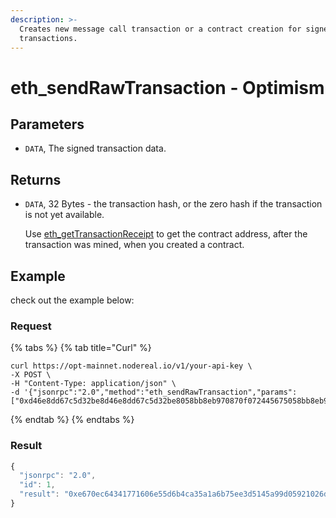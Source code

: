 ```yaml
---
description: >-
  Creates new message call transaction or a contract creation for signed
  transactions.
---
```


# eth\_sendRawTransaction - Optimism

## Parameters

* `DATA`, The signed transaction data.

## Returns

*   `DATA`, 32 Bytes - the transaction hash, or the zero hash if the transaction is not yet available.

    Use [eth\_getTransactionReceipt](../ethereum-api/eth\_gettransactionreceipt-ethereum.md) to get the contract address, after the transaction was mined, when you created a contract.

## Example

check out the example below:

### Request

{% tabs %}
{% tab title="Curl" %}
```
curl https://opt-mainnet.nodereal.io/v1/your-api-key \
-X POST \
-H "Content-Type: application/json" \
-d '{"jsonrpc":"2.0","method":"eth_sendRawTransaction","params":["0xd46e8dd67c5d32be8d46e8dd67c5d32be8058bb8eb970870f072445675058bb8eb970870f072445675"],"id":1}'
```
{% endtab %}
{% endtabs %}

### Result

```javascript
{
  "jsonrpc": "2.0",
  "id": 1,
  "result": "0xe670ec64341771606e55d6b4ca35a1a6b75ee3d5145a99d05921026d1527331"
}
```

